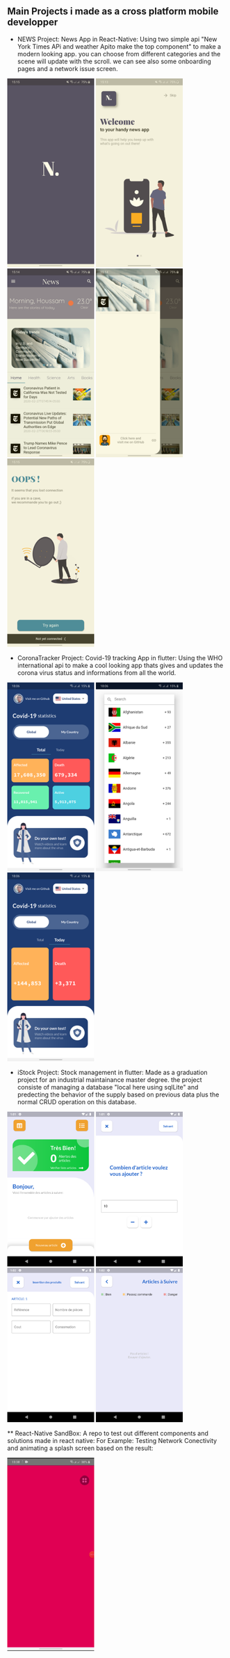 ## Main Projects i made as a cross platform mobile developper

* NEWS Project: News App in React-Native:
  Using two simple api "New York Times APi and weather Apito make the top component" to make a modern looking app.
  you can choose from different categories and the scene will update with the scroll.
  we can see also some onboarding pages and a network issue screen.
  
 <img src="https://github.com/B-Houssam/News/blob/master/Screen%20Shots/flutter_05.png" alt="drawing" width="200"/> <img src="https://github.com/B-Houssam/News/blob/master/Screen%20Shots/flutter_01.png" alt="drawing" width="200"/>  <img src="https://github.com/B-Houssam/News/blob/master/Screen%20Shots/flutter_02.png" alt="drawing" width="200"/> <img src="https://github.com/B-Houssam/News/blob/master/Screen%20Shots/flutter_03.png" alt="drawing" width="200"/> <img src="https://github.com/B-Houssam/News/blob/master/Screen%20Shots/flutter_06.png" alt="drawing" width="200"/>

* CoronaTracker Project: Covid-19 tracking App in flutter:
  Using the WHO international api to make a cool looking app thats gives and updates the corona virus status and informations from all the world.
  
 <img src="https://github.com/B-Houssam/CoronaTracker/blob/master/flutter_01.png" alt="drawing" width="200"/> <img src="https://github.com/B-Houssam/CoronaTracker/blob/master/flutter_02.png" alt="drawing" width="200"/> <img src="https://github.com/B-Houssam/CoronaTracker/blob/master/flutter_03.png" alt="drawing" width="200"/>

* iStock Project: Stock management in flutter:
  Made as a graduation project for an industrial maintainance master degree.
  the project consiste of managing a database "local here using sqlLite" and predecting the behavior of the supply based on previous data plus the normal CRUD operation on this database.
  
 <img src="https://github.com/B-Houssam/iStock/blob/master/screen-shots/flutter_01.png" alt="drawing" width="200"/>   <img src="https://github.com/B-Houssam/iStock/blob/master/screen-shots/flutter_02.png" alt="drawing" width="200"/>   <img src="https://github.com/B-Houssam/iStock/blob/master/screen-shots/flutter_03.png" alt="drawing" width="200"/>   <img src="https://github.com/B-Houssam/iStock/blob/master/screen-shots/flutter_04.png" alt="drawing" width="200"/>

** React-Native SandBox: A repo to test out different components and solutions made in react native:
For Example: Testing Network Conectivity and animating a splash screen based on the result:

<img src="https://github.com/B-Houssam/projects/blob/master/screens/20201020_133835_1.gif" alt="drawing" width="200"/>
